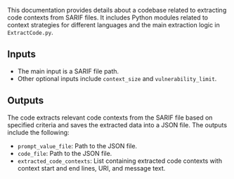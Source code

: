 This documentation provides details about a codebase related to extracting code contexts from SARIF files. It includes Python modules related to context strategies for different languages and the main extraction logic in `ExtractCode.py`.

## Inputs
- The main input is a SARIF file path.
- Other optional inputs include `context_size` and `vulnerability_limit`.

## Outputs
The code extracts relevant code contexts from the SARIF file based on specified criteria and saves the extracted data into a JSON file. The outputs include the following:
- `prompt_value_file`: Path to the JSON file.
- `code_file`: Path to the JSON file.
- `extracted_code_contexts`: List containing extracted code contexts with context start and end lines, URI, and message text.